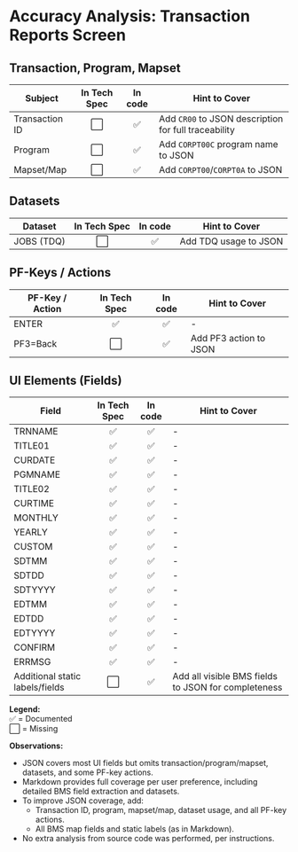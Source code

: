 # Accuracy Analysis: Transaction Reports Screen

## Transaction, Program, Mapset
| Subject        | In Tech Spec | In code | Hint to Cover |
|----------------|:-------:|:-----------:|--------------|
| Transaction ID |   ⬜    |     ✅      | Add `CR00` to JSON description for full traceability |
| Program        |   ⬜    |     ✅      | Add `CORPT00C` program name to JSON |
| Mapset/Map     |   ⬜    |     ✅      | Add `CORPT00`/`CORPT0A` to JSON |

## Datasets
| Dataset    | In Tech Spec | In code | Hint to Cover |
|------------|:-------:|:-----------:|--------------|
| JOBS (TDQ) |   ⬜    |     ✅      | Add TDQ usage to JSON |

## PF-Keys / Actions
| PF-Key / Action | In Tech Spec | In code | Hint to Cover |
|-----------------|:-------:|:-----------:|--------------|
| ENTER           |   ✅    |     ✅      | -            |
| PF3=Back        |   ⬜    |     ✅      | Add PF3 action to JSON |

## UI Elements (Fields)
| Field      | In Tech Spec | In code | Hint to Cover |
|------------|:-------:|:-----------:|--------------|
| TRNNAME    |   ✅    |     ✅      | -            |
| TITLE01    |   ✅    |     ✅      | -            |
| CURDATE    |   ✅    |     ✅      | -            |
| PGMNAME    |   ✅    |     ✅      | -            |
| TITLE02    |   ✅    |     ✅      | -            |
| CURTIME    |   ✅    |     ✅      | -            |
| MONTHLY    |   ✅    |     ✅      | -            |
| YEARLY     |   ✅    |     ✅      | -            |
| CUSTOM     |   ✅    |     ✅      | -            |
| SDTMM      |   ✅    |     ✅      | -            |
| SDTDD      |   ✅    |     ✅      | -            |
| SDTYYYY    |   ✅    |     ✅      | -            |
| EDTMM      |   ✅    |     ✅      | -            |
| EDTDD      |   ✅    |     ✅      | -            |
| EDTYYYY    |   ✅    |     ✅      | -            |
| CONFIRM    |   ✅    |     ✅      | -            |
| ERRMSG     |   ✅    |     ✅      | -            |
| Additional static labels/fields | ⬜ | ✅ | Add all visible BMS fields to JSON for completeness |

**Legend:**  
✅ = Documented  
⬜ = Missing

**Observations:**
- JSON covers most UI fields but omits transaction/program/mapset, datasets, and some PF-key actions.
- Markdown provides full coverage per user preference, including detailed BMS field extraction and datasets.
- To improve JSON coverage, add:
  - Transaction ID, program, mapset/map, dataset usage, and all PF-key actions.
  - All BMS map fields and static labels (as in Markdown).
- No extra analysis from source code was performed, per instructions.
